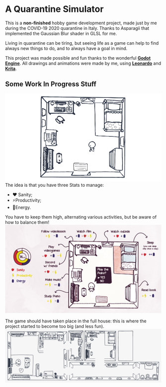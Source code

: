 # A Quarantine Simulator
This is a **non-finished** hobby game development project, made just by me during the COVID-19 2020 quarantine in Italy. Thanks to Asparagii that implemented the Gaussian Blur shader in GLSL for me.

Living in quarantine can be tiring, but seeing life as a game can help to find always new things to do, and to always have a goal in mind.

This project was made possible and fun thanks to the wonderful [**Godot Engine**](https://godotengine.org/).
All drawings and animations were made by me, using [**Leonardo**](https://www.getleonardo.com/) and [**Krita**](https://krita.org/en/).

## Some Work In Progress Stuff
![Alt text](./test_dialogue.gif?raw=true "SANS")
The idea is that you have three Stats to manage:
- ❤ Sanity;
- ⚡Productivity;
- 🔋Energy.

You have to keep them high, alternating various activities, but be aware of how to balance them!
![Alt text](./mockupfinale.png?raw=true "Gameplay Idea")

The game should have taken place in the full house: this is where the project started to become too big (and less fun).
![Alt text](./full_house.png?raw=true "Gameplay Idea")





